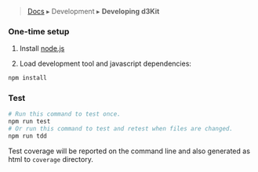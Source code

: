 > [Docs](./index.md) ▸ Development ▸ **Developing d3Kit**

### One-time setup

1) Install [node.js](http://nodejs.org/)

2) Load development tool and javascript dependencies:

```bash
npm install
```

### Test

```bash
# Run this command to test once.
npm run test
# Or run this command to test and retest when files are changed.
npm run tdd
```

Test coverage will be reported on the command line and also generated as html to ```coverage``` directory.
